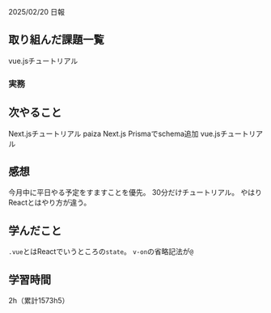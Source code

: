 2025/02/20 日報
## 取り組んだ課題一覧
vue.jsチュートリアル


### 実務



## 次やること
Next.jsチュートリアル
paiza
Next.js Prismaでschema追加
vue.jsチュートリアル


## 感想
今月中に平日やる予定をすますことを優先。
30分だけチュートリアル。
やはりReactとはやり方が違う。



## 学んだこと
`.vue`とはReactでいうところの`state`。
`v-on`の省略記法が`@`


## 学習時間
2h（累計1573h5）
